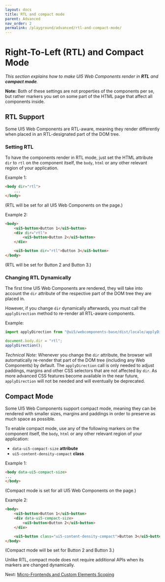 ```yaml
---
layout: docs
title: RTL and compact mode
parent: Advanced
nav_order: 2
permalink: /playground/advanced/rtl-and-compact-mode/
---
```


# Right-To-Left (RTL) and Compact Mode

*This section explains how to make UI5 Web Components render in **RTL** and **compact mode**.*

**Note:** Both of these settings are not properties of the components per se, but rather markers you set on some part of the HTML page that affect all components inside.

## RTL Support

Some UI5 Web Components are RTL-aware, meaning they render differently when placed in an RTL-designated part of the DOM tree.

### Setting RTL

To have the components render in RTL mode, just set the HTML attribute `dir` to `rtl` on the component itself, the `body`, `html` or any other relevant region of your application.

Example 1: 
```html
<body dir="rtl">
    ...
</body>
```
(RTL will be set for all UI5 Web Components on the page.)

Example 2:
```html
<body>
    <ui5-button>Button 1</ui5-button>
    <div dir="rtl">
        <ui5-button>Button 2</ui5-button>
    </div>

    <ui5-button dir="rtl">Button 3</ui5-button>
</body>
```
(RTL will be set for Button 2 and Button 3.)

### Changing RTL Dynamically

The first time UI5 Web Components are rendered, they will take into account the `dir` attribute  of the respective part of the DOM tree they are placed in.

However, if you change `dir` dynamically afterwards, you must call the `applyDirection` method to re-render all RTL-aware components.

Example:
```js
import applyDirection from "@ui5/webcomponents-base/dist/locale/applyDirection.js";

document.body.dir = "rtl";
applyDirection();
```

*Technical Note:* Whenever you change the `dir` attribute, the browser will automatically re-render that part of the DOM tree (including any Web Components) by default.
The `applyDirection` call is only needed to adjust paddings, margins and other CSS selectors that are not affected by `dir`. As more advanced CSS
features become available in the near future, `applyDirection` will not be needed and will eventually be deprecated.

## Compact Mode

Some UI5 Web Components support compact mode, meaning they can be rendered with smaller sizes, margins and paddings in order to preserve as much space as possible.

To enable compact mode, use any of the following markers on the component itself, the `body`, `html` or any other relevant region of your application:
 - `data-ui5-compact-size` **attribute**
 - `ui5-content-density-compact` **class**

Example 1:

```html
<body data-ui5-compact-size>
...
</body>
```
(Compact mode is set for all UI5 Web Components on the page.)

Example 2:
```html
<body>
    <ui5-button>Button 1</ui5-button>
    <div data-ui5-compact-size>
        <ui5-button>Button 2</ui5-button>
    </div>

    <ui5-button class="ui5-content-density-compact">Button 3</ui5-button>
</body>
```
(Compact mode will be set for Button 2 and Button 3.)

Unlike RTL, compact mode does not require additional APIs when its markers are changed dynamically.

Next: [Micro-Frontends and Custom Elements Scoping](../scoping)
